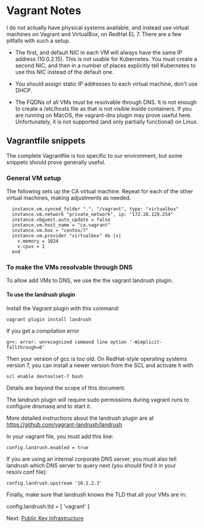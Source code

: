 # Vagrant Notes

I do not actually have physical systems available, and instead use virtual
machines on Vagrant and VirtualBox, on RedHat EL 7. There are a few pitfalls
with such a setup.

- The first, and default NIC in each VM will always have the same IP address
(10.0.2.15). This is not usable for Kubernetes. You must create a second NIC,
and then in a number of places explicitly tell Kubernetes to use this NIC
instead of the default one.

- You should assign static IP addresses to each virtual machine, don't use
DHCP.

- The FQDNs of all VMs must be resolvable through DNS. It is not enough to
create a /etc/hosts file as that is not visible inside containers. If you
are running on MacOS, the vagrant-dns plugin may prove useful here.
Unfortunately, it is not supported (and only partially functional) on Linux.

## Vagrantfile snippets

The complete Vagrantfile is too specific to our environment, but some snippets
should prove generally useful.

### General VM setup

The following sets up the CA virtual machine. Repeat for each of the other
virtual machines, making adjustments as needed.

```
  instance.vm.synced_folder ".", "/vagrant", type: "virtualbox"
  instance.vm.network "private_network", ip: "172.28.128.254"
  instance.vbguest.auto_update = false
  instance.vm.host_name = "ca.vagrant"
  instance.vm.box = "centos/7"
  instance.vm.provider "virtualbox" do |v|
    v.memory = 1024
    v.cpus = 1
  end
```

### To make the VMs resolvable through DNS

To allow add VMs to DNS, we use the the vagrant landrush plugin.

#### To use the landrush plugin

Install the Vagrant plugin with this command:

    vagrant plugin install landrush

If you get a compilation error

    g++: error: unrecognized command line option ‘-Wimplicit-fallthrough=0’

Then your version of gcc is too old. On RedHat-style operating systems version
7, you can install a newer version from the SCL and activate it with

    scl enable devtoolset-7 bash

Details are beyond the scope of this document.

The landrush plugin will require sudo permissions during vagrant runs to
configure dnsmasq and to start it.

More detailed instructions about the landrush plugin are at
https://github.com/vagrant-landrush/landrush

In your vagrant file, you must add this line:

    config.landrush.enabled = true

If you are using an internal corporate DNS server, you must also tell landrush
which DNS server to query next (you should find it in your resolv.conf file):

    config.landrush.upstream '10.1.2.3'

Finally, make sure that landrush knows the TLD that all your VMs are in:

  config.landrush.tld = [ 'vagrant' ]

Next: [Public Key Infrastructure](./pki.md)

